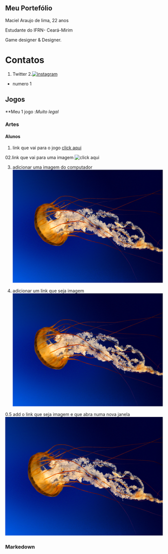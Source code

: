 ## Meu Portefólio

Maciel Araujo de lima, 22 anos 

Estudante do IFRN- Ceará-Mirim

Game designer & Designer.

# Contatos
1. Twitter
2.[![instagram](https://images-na.ssl-images-amazon.com/images/I/71VQR1WetdL.png)](https://www.instagram.com/ciell_lima/?hl=pt-br)

- numero 1

## Jogos

**Meu 1 jogo :_Muito legal_

### Artes

#### Alunos
01. link que vai para o jogo
[click aqui](https://maciellima.github.io/VouContarAte3/)
 
 02.link que vai para uma imagem
![click aqui](https://moderndogmagazine.com/sites/default/files/images/uploads/Pug.jpg)

03. adicionar uma imagem do computador
![imagem 01](Jellyfish.jpg)

04. adicionar um link que seja imagem
[![imagem 01](Jellyfish.jpg)](https://www.google.com.br/webhp?rlz=1C1AVUC_pt-BRBR809BR809&ie=UTF-8&rct=j)

0.5 add o link que seja imagem e que abra numa nova janela
<a href="https://eloisaliima.github.io/Estacoes/" taget="_blank"> ![Imagem2](Jellyfish.jpg)</a>


### Markedown
